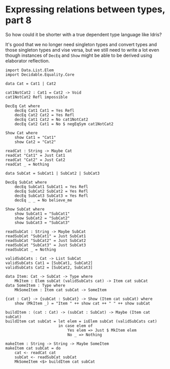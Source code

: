 # Expressing relations between types, part 8

So how could it be shorter with a true dependent type language like Idris?

It's good that we no longer need singleton types and convert types and those singleton types and vise versa, but we still need to write a lot even though instances of `DecEq` and `Show` might be able to be derived using elaborator reflection.

```
import Data.List.Elem
import Decidable.Equality.Core

data Cat = Cat1 | Cat2

cat1NotCat2 : Cat1 = Cat2 -> Void
cat1NotCat2 Refl impossible

DecEq Cat where
    decEq Cat1 Cat1 = Yes Refl
    decEq Cat2 Cat2 = Yes Refl
    decEq Cat1 Cat2 = No cat1NotCat2
    decEq Cat2 Cat1 = No $ negEqSym cat1NotCat2

Show Cat where
    show Cat1 = "Cat1"
    show Cat2 = "Cat2"

readCat : String -> Maybe Cat
readCat "Cat1" = Just Cat1
readCat "Cat2" = Just Cat2
readCat _ = Nothing

data SubCat = SubCat1 | SubCat2 | SubCat3

DecEq SubCat where
    decEq SubCat1 SubCat1 = Yes Refl
    decEq SubCat2 SubCat2 = Yes Refl
    decEq SubCat3 SubCat3 = Yes Refl
    decEq _ _ = No believe_me

Show SubCat where
    show SubCat1 = "SubCat1"
    show SubCat2 = "SubCat2"
    show SubCat3 = "SubCat3"

readSubCat : String -> Maybe SubCat
readSubCat "SubCat1" = Just SubCat1
readSubCat "SubCat2" = Just SubCat2
readSubCat "SubCat3" = Just SubCat3
readSubCat _ = Nothing

validSubCats : Cat -> List SubCat
validSubCats Cat1 = [SubCat1, SubCat2]
validSubCats Cat2 = [SubCat2, SubCat3]

data Item: Cat -> SubCat -> Type where
    MkItem : Elem subCat (validSubCats cat) -> Item cat subCat
data SomeItem : Type where
    MkSomeItem : Item cat subCat -> SomeItem

{cat : Cat} -> {subCat : SubCat} -> Show (Item cat subCat) where
    show (MkItem _) = "Item " ++ show cat ++ " " ++ show subCat

buildItem : (cat : Cat) -> (subCat : SubCat) -> Maybe (Item cat subCat)
buildItem cat subCat = let elem = isElem subCat (validSubCats cat)
                       in case elem of
                           Yes elem => Just $ MkItem elem
                           No _ => Nothing

makeItem : String -> String -> Maybe SomeItem
makeItem cat subCat = do
    cat <- readCat cat
    subCat <- readSubCat subCat
    MkSomeItem <$> buildItem cat subCat
```
